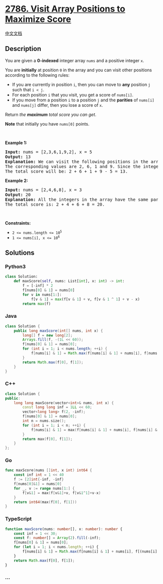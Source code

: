 # [2786. Visit Array Positions to Maximize Score](https://leetcode.com/problems/visit-array-positions-to-maximize-score)

[中文文档](/solution/2700-2799/2786.Visit%20Array%20Positions%20to%20Maximize%20Score/README.md)

## Description

<p>You are given a <strong>0-indexed</strong> integer array <code>nums</code> and a positive integer <code>x</code>.</p>

<p>You are <strong>initially</strong> at position <code>0</code> in the array and you can visit other positions according to the following rules:</p>

<ul>
	<li>If you are currently in position <code>i</code>, then you can move to <strong>any</strong> position <code>j</code> such that <code>i &lt; j</code>.</li>
	<li>For each position <code>i</code> that you visit, you get a score of <code>nums[i]</code>.</li>
	<li>If you move from a position <code>i</code> to a position <code>j</code> and the <strong>parities</strong> of <code>nums[i]</code> and <code>nums[j]</code> differ, then you lose a score of <code>x</code>.</li>
</ul>

<p>Return <em>the <strong>maximum</strong> total score you can get</em>.</p>

<p><strong>Note</strong> that initially you have <code>nums[0]</code> points.</p>

<p>&nbsp;</p>
<p><strong class="example">Example 1:</strong></p>

<pre>
<strong>Input:</strong> nums = [2,3,6,1,9,2], x = 5
<strong>Output:</strong> 13
<strong>Explanation:</strong> We can visit the following positions in the array: 0 -&gt; 2 -&gt; 3 -&gt; 4.
The corresponding values are 2, 6, 1 and 9. Since the integers 6 and 1 have different parities, the move 2 -&gt; 3 will make you lose a score of x = 5.
The total score will be: 2 + 6 + 1 + 9 - 5 = 13.
</pre>

<p><strong class="example">Example 2:</strong></p>

<pre>
<strong>Input:</strong> nums = [2,4,6,8], x = 3
<strong>Output:</strong> 20
<strong>Explanation:</strong> All the integers in the array have the same parities, so we can visit all of them without losing any score.
The total score is: 2 + 4 + 6 + 8 = 20.
</pre>

<p>&nbsp;</p>
<p><strong>Constraints:</strong></p>

<ul>
	<li><code>2 &lt;= nums.length &lt;= 10<sup>5</sup></code></li>
	<li><code>1 &lt;= nums[i], x &lt;= 10<sup>6</sup></code></li>
</ul>

## Solutions

<!-- tabs:start -->

### **Python3**

```python
class Solution:
    def maxScore(self, nums: List[int], x: int) -> int:
        f = [-inf] * 2
        f[nums[0] & 1] = nums[0]
        for v in nums[1:]:
            f[v & 1] = max(f[v & 1] + v, f[v & 1 ^ 1] + v - x)
        return max(f)
```

### **Java**

```java
class Solution {
    public long maxScore(int[] nums, int x) {
        long[] f = new long[2];
        Arrays.fill(f, -(1L << 60));
        f[nums[0] & 1] = nums[0];
        for (int i = 1; i < nums.length; ++i) {
            f[nums[i] & 1] = Math.max(f[nums[i] & 1] + nums[i], f[nums[i] & 1 ^ 1] + nums[i] - x);
        }
        return Math.max(f[0], f[1]);
    }
}
```

### **C++**

```cpp
class Solution {
public:
    long long maxScore(vector<int>& nums, int x) {
        const long long inf = 1LL << 60;
        vector<long long> f(2, -inf);
        f[nums[0] & 1] = nums[0];
        int n = nums.size();
        for (int i = 1; i < n; ++i) {
            f[nums[i] & 1] = max(f[nums[i] & 1] + nums[i], f[nums[i] & 1 ^ 1] + nums[i] - x);
        }
        return max(f[0], f[1]);
    }
};
```

### **Go**

```go
func maxScore(nums []int, x int) int64 {
	const inf int = 1 << 40
	f := [2]int{-inf, -inf}
	f[nums[0]&1] = nums[0]
	for _, v := range nums[1:] {
		f[v&1] = max(f[v&1]+v, f[v&1^1]+v-x)
	}
	return int64(max(f[0], f[1]))
}
```

### **TypeScript**

```ts
function maxScore(nums: number[], x: number): number {
    const inf = 1 << 30;
    const f: number[] = Array(2).fill(-inf);
    f[nums[0] & 1] = nums[0];
    for (let i = 1; i < nums.length; ++i) {
        f[nums[i] & 1] = Math.max(f[nums[i] & 1] + nums[i], f[(nums[i] & 1) ^ 1] + nums[i] - x);
    }
    return Math.max(f[0], f[1]);
}
```

### **...**

```

```

<!-- tabs:end -->
